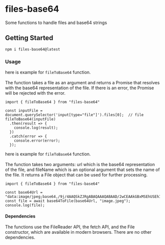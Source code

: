 ﻿# files-base64
 Some functions to handle files and base64 strings
 
 ## Getting Started

```
npm i files-base64@latest
```
### Usage
here is example for `fileToBase64` function.\
\
The function takes a file as an argument and returns a Promise that resolves with the base64 representation of the file. If there is an error, the Promise will be rejected with the error.
```
import { fileToBase64 } from "files-base64"

const inputFile = document.querySelector('input[type="file"]').files[0];  // file
fileToBase64(inputFile)
  .then(result => {
    console.log(result);
  })
  .catch(error => {
    console.error(error);
  });
```
here is example for `fileToBase64` function.\
\
The function takes two arguments: url which is the base64 representation of the file, and fileName which is an optional argument that sets the name of the file. It returns a File object that can be used for further processing.
```
import { fileToBase64 } from "files-base64"

const base64Url = "data:image/jpeg;base64,/9j/4AAQSkZJRgABAQAAAQABAAD/2wCEAAkGBxMSEhUSEhIVFhUVFRcVFRU...";
const file = await base64ToFile(base64Url, "image.jpeg");
console.log(file);
```
#### Dependencies
The functions use the FileReader API, the fetch API, and the File constructor, which are available in modern browsers. There are no other dependencies.



